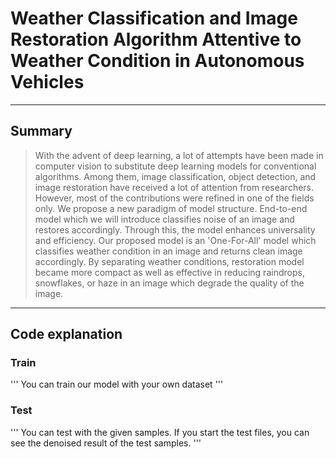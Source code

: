 # Weather Classification and Image Restoration Algorithm Attentive to Weather Condition in Autonomous Vehicles
-----------------------------------
## Summary

>With the advent of deep learning, a lot of attempts have been made in computer vision to substitute deep learning models for conventional algorithms. Among them, image classification, object detection, and image restoration have received a lot of attention from researchers. However, most of the contributions were refined in one of the fields only.
>We propose a new paradigm of model structure. End-to-end model which we will introduce classifies noise of an image and restores accordingly. Through this, the model enhances universality and efficiency. Our proposed model is an 'One-For-All' model which classifies weather condition in an image and returns clean image accordingly. By separating weather conditions, restoration model became more compact as well as effective in reducing raindrops, snowflakes, or haze in an image which degrade the quality of the image.
------------------------------------
## Code explanation

### Train
'''
You can train our model with your own dataset
'''

### Test

'''
You can test with the given samples.
If you start the test files, you can see the denoised result of the test samples.
'''
